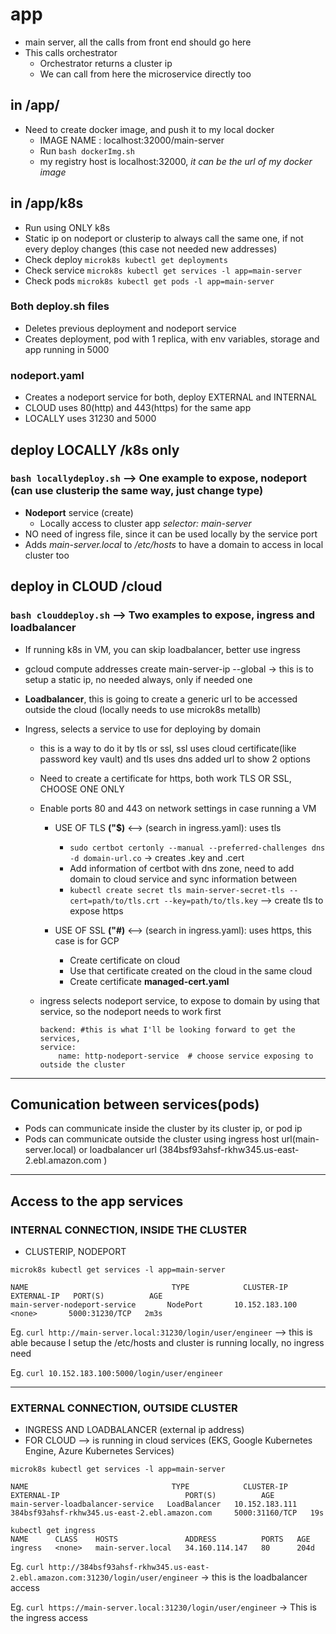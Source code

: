 # app 
- main server, all the calls from front end should go here
- This calls orchestrator
    - Orchestrator returns a cluster ip
    - We can call from here the microservice directly too


## in /app/
- Need to create docker image, and push it to my local docker
    - IMAGE NAME : localhost:32000/main-server
    - Run `bash dockerImg.sh`
    - my registry host is localhost:32000, *it can be the url of my docker image*


## in /app/k8s 
- Run using ONLY k8s 
- Static ip on nodeport or clusterip to always call the same one, if not every deploy changes (this case not needed new addresses)
- Check deploy   `microk8s kubectl get deployments`
- Check service `microk8s kubectl get services -l app=main-server`
- Check pods `microk8s kubectl get pods -l app=main-server`

### Both deploy.sh files
- Deletes previous deployment and nodeport service
- Creates deployment, pod with 1 replica, with env variables, storage and app running in 5000

### nodeport.yaml 
- Creates a nodeport service for both, deploy EXTERNAL and INTERNAL
- CLOUD uses 80(http) and 443(https) for the same app
- LOCALLY uses 31230 and 5000

## deploy LOCALLY /k8s only
###  `bash locallydeploy.sh` --> One example to expose, nodeport (can use clusterip the same way, just change type)
- **Nodeport** service (create)
    - Locally access to cluster app *selector: main-server*
- NO need of ingress file, since it can be used locally by the service port
- Adds *main-server.local* to */etc/hosts* to have a domain to access in local cluster too

## deploy in CLOUD  /cloud
### `bash clouddeploy.sh` -->  Two examples to expose, ingress and loadbalancer
- If running k8s in VM, you can skip loadbalancer, better use ingress
- gcloud compute addresses create main-server-ip --global -> this is to setup a static ip, no needed always, only if needed one

- **Loadbalancer**, this is going to create a generic url to be accessed outside the cloud (locally needs to use microk8s metallb)
- Ingress, selects a service to use for deploying by domain
    - this is a way to do it by tls or ssl, ssl uses cloud certificate(like password key vault) and tls uses dns added url to show 2 options
    - Need to create a certificate for https, both work TLS OR SSL, CHOOSE ONE ONLY 
    - Enable ports 80 and 443 on network settings in case running a VM

        - USE OF TLS **("$)** <--> (search in ingress.yaml): uses tls         
            - `sudo certbot certonly --manual --preferred-challenges dns -d domain-url.co`  -> creates .key and .cert
            - Add information of certbot with dns zone, need to add domain to cloud service and sync information between
            - `kubectl create secret tls main-server-secret-tls --cert=path/to/tls.crt --key=path/to/tls.key` --> create tls to expose https

        - USE OF SSL **("#)** <--> (search in ingress.yaml): uses https, this case is for GCP 
            - Create certificate on cloud 
            - Use that certificate created on the cloud in the same cloud 
            - Create certificate **managed-cert.yaml**

    - ingress selects nodeport service, to expose to domain by using that service, so the nodeport needs to work first 
        ```
        backend: #this is what I'll be looking forward to get the services, 
        service: 
            name: http-nodeport-service  # choose service exposing to outside the cluster
        ```


------------------------------------

## Comunication between services(pods)
- Pods can communicate inside the cluster by its cluster ip, or pod ip
- Pods can communicate outside the cluster using ingress host url(main-server.local) or loadbalancer url (384bsf93ahsf-rkhw345.us-east-2.ebl.amazon.com )

------
## Access to the app services

### INTERNAL CONNECTION, INSIDE THE CLUSTER 
- CLUSTERIP, NODEPORT

```
microk8s kubectl get services -l app=main-server

NAME                                TYPE            CLUSTER-IP       EXTERNAL-IP   PORT(S)          AGE
main-server-nodeport-service       NodePort       10.152.183.100       <none>       5000:31230/TCP   2m3s
```

Eg.  `curl http://main-server.local:31230/login/user/engineer`  --> this is able because I setup the /etc/hosts and cluster is running locally, no ingress need

Eg.  `curl 10.152.183.100:5000/login/user/engineer`  

-------------------------------------

### EXTERNAL CONNECTION, OUTSIDE CLUSTER
- INGRESS AND LOADBALANCER (external ip address)
- FOR CLOUD --> is running in cloud services (EKS, Google Kubernetes Engine, Azure Kubernetes Services)
 
```
microk8s kubectl get services -l app=main-server

NAME                                TYPE            CLUSTER-IP                   EXTERNAL-IP                            PORT(S)          AGE
main-server-loadbalancer-service   LoadBalancer   10.152.183.111      384bsf93ahsf-rkhw345.us-east-2.ebl.amazon.com     5000:31160/TCP   19s

kubectl get ingress 
NAME      CLASS    HOSTS               ADDRESS          PORTS   AGE
ingress   <none>   main-server.local   34.160.114.147   80      204d

```

Eg.  `curl http://384bsf93ahsf-rkhw345.us-east-2.ebl.amazon.com:31230/login/user/engineer` -> this is the loadbalancer access 

Eg.  `curl https://main-server.local:31230/login/user/engineer`  -> This is the ingress access 


